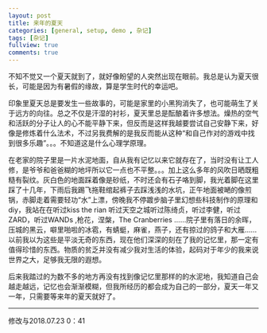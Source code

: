 ```yaml
---
layout: post
title: 来年的夏天
categories: [general, setup, demo , 杂记]
tags: [杂记]
fullview: true
comments: true
---
```


​        不知不觉又一个夏天就到了，就好像盼望的人突然出现在眼前。我总是认为夏天很长，可能是因为有暑假的缘故，算是学生时代的幸运吧。

​        印象里夏天总是要发生一些故事的，可能是家里的小黑狗消失了，也可能萌生了关于远方的向往。总之不仅是汗湿的衬衫，夏天里总是酝酿着许多想法。燥热的空气和活跃的分子让人的心不能平静下来，但反而是这样我越要尝试自己安静下来，好像是修炼着什么法术，不过另我费解的是我反而能从这种“和自己作对的游戏中找到很多乐趣”。。。不知道这是什么心理学原理。

​        在老家的院子里是一片水泥地面，自从我有记忆以来它就存在了，当时没有让工人修，是爷爷和爸爸糊的地坪所以它一点也不平整。。。加上这么多年的风吹日晒既粗糙有裂纹。灰白色的地面踩着像是砂纸，不时还会有石子咯到脚，我光着脚在这里踩了十几年，下雨后我踢飞拖鞋绾起裤子去踩浅浅的水坑，正午地面被嗮的像煎锅，赤脚走着需要轻功“水”上漂，傍晚我不停踱步脑子里幻想些科技制作的原理和diy，我站在在听过kiss the rian 听过天空之城听过陈绮贞，听过李健，听过ZARD，听过WANDs ,枪花，涅槃，The Cranberries ……院子里有落日的余晖，压城的黑云，噼里啪啦的冰雹，有蜻蜓，麻雀，燕子，还有掠过的鸽子和大雁……以前我以为这些是平淡无奇的东西，现在他们深深的刻在了我的记忆里，那一定有值得珍惜的东西。物质的贫乏并没有减少我对生活的体验，起码对于年少的我来说世界之大，足够我无限的遐想。

​        后来我踏过的为数不多的地方再没有找到像记忆里那样的的水泥地，我知道自己会越走越远，记忆也会渐渐模糊，但我所经历的都会成为自己的一部分，夏天一年又一年，只需要等来年的夏天就好了。

---------------------------------------------------------

修改与2018.07.23   0：41

​        

​        





